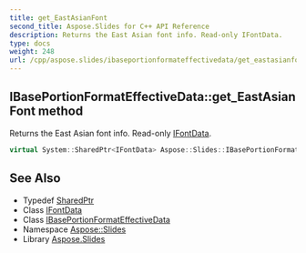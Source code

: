 ```yaml
---
title: get_EastAsianFont
second_title: Aspose.Slides for C++ API Reference
description: Returns the East Asian font info. Read-only IFontData.
type: docs
weight: 248
url: /cpp/aspose.slides/ibaseportionformateffectivedata/get_eastasianfont/
---
```

## IBasePortionFormatEffectiveData::get_EastAsianFont method


Returns the East Asian font info. Read-only [IFontData](../../ifontdata/).

```cpp
virtual System::SharedPtr<IFontData> Aspose::Slides::IBasePortionFormatEffectiveData::get_EastAsianFont()=0
```

## See Also

* Typedef [SharedPtr](../../../system/sharedptr/)
* Class [IFontData](../../ifontdata/)
* Class [IBasePortionFormatEffectiveData](../)
* Namespace [Aspose::Slides](../../)
* Library [Aspose.Slides](../../../)
